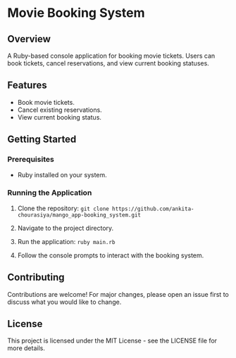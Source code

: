 # Movie Booking System

## Overview
A Ruby-based console application for booking movie tickets. Users can book tickets, cancel reservations, and view current booking statuses.

## Features
- Book movie tickets.
- Cancel existing reservations.
- View current booking status.

## Getting Started

### Prerequisites
- Ruby installed on your system.

### Running the Application
1. Clone the repository:
  ```git clone https://github.com/ankita-chourasiya/mango_app-booking_system.git```

2. Navigate to the project directory.
3. Run the application:
  ```ruby main.rb```

4. Follow the console prompts to interact with the booking system.

## Contributing
Contributions are welcome! For major changes, please open an issue first to discuss what you would like to change.

## License
This project is licensed under the MIT License - see the LICENSE file for more details.

